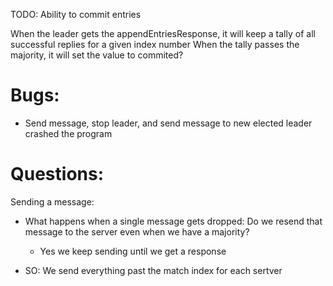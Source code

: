 TODO: Ability to commit entries

When the leader gets the appendEntriesResponse, it will keep a tally of all successful replies for a given index number
When the tally passes the majority, it will set the value to commited?


# Bugs:

- Send message, stop leader, and send message to new elected leader crashed the program

# Questions:

Sending a message:
- What happens when a single message gets dropped: Do we resend that message to the server even when we have a majority?
    - Yes we keep sending until we get a response


- SO: We send everything past the match index for each sertver
